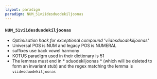 ```yaml
---
layout: paradigm
paradigm: NUM_51viidesduodekiljoonas
---
```

### ` NUM_51viidesduodekiljoonas `

* _Optimisation hack for exceptional compound ’viidesduodekiljoonas’_
* Universal POS is NUM and legacy POS is NUMERAL
* suffixes use back vowel harmony
* KOTUS paradigm used in their dictionary is 51
* The lemmas must end in * sduodekiljoonas * (which will be deleted to form an invariant stub) and the regex matching the lemma is ` viidesduodekiljoonas `
